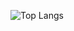 ![Top Langs](https://github-readme-stats.vercel.app/api/top-langs/?username=aizej&theme=tokyonight)
